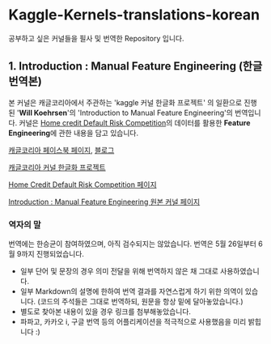 # Kaggle-Kernels-translations-korean
공부하고 싶은 커널들을 필사 및 번역한 Repository 입니다.

## 1. Introduction : Manual Feature Engineering (한글 번역본)

본 커널은 캐글코리아에서 주관하는 'kaggle 커널 한글화 프로젝트' 의 일환으로 진행된 '**Will Koehrsen**'의 'Introduction to Manual Feature Engineering'의 번역입니다. 커널은 [Home credit Default Risk Competition](https://www.kaggle.com/c/home-credit-default-risk)의 데이터를 활용한 **Feature Engineering**에 관한 내용을 담고 있습니다.


[캐글코리아 페이스북 페이지](https://www.facebook.com/groups/KaggleKoreaOpenGroup//),  [블로그](https://kaggle-kr.tistory.com/?fbclid=IwAR3wgGKC12tLtbC3bimR4XnwuT2KEtelM1yomcs887RR-LMTQk5uG_FuEWQ)

[캐글코리아 커널 한글화 프로젝트](https://kaggle-kr.tistory.com/25?fbclid=IwAR3tcLF0ukqUr_wikwVqnfm1jhR4SSJHGxZydO767YEinnnoaWedDGNVONk)

[Home Credit Default Risk Competition 페이지](https://www.kaggle.com/c/home-credit-default-risk)

[Introduction : Manual Feature Engineering 원본 커널 페이지](https://www.kaggle.com/willkoehrsen/introduction-to-manual-feature-engineering/notebook?fbclid=IwAR0PRN0wtRI2uZKhrWccEAnqT2a0OztLPbwdOpp7l9rqB0UNKHPUMCvUXGM)

### 역자의 말


번역에는 한승균이 참여하였으며, 아직 검수되지는 않았습니다. 번역은 5월 26일부터 6월 9까지 진행되었습니다.

- 일부 단어 및 문장의 경우 의미 전달을 위해 번역하지 않은 채 그대로 사용하였습니다.
- 일부 Markdown의 설명에 한하여 번역 결과를 자연스럽게 하기 위한 의역이 있습니다. (코드의 주석들은 그대로 번역하되, 원문을 항상 밑에 달아놓았습니다.) 
- 별도로 찾아본 내용이 있을 경우 링크를 첨부해놓았습니다.
- 파파고, 카카오 i, 구글 번역 등의 어플리케이션을 적극적으로 사용했음을 미리 밝힙니다 :)
